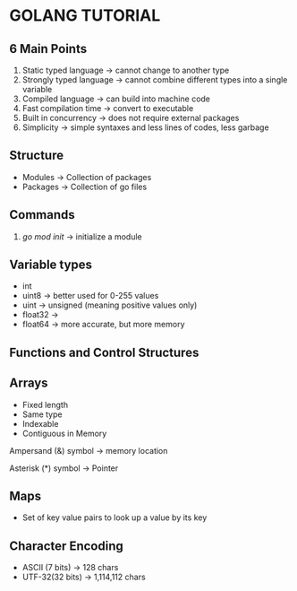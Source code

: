 # GOLANG TUTORIAL

## 6 Main Points

1. Static typed language -> cannot change to another type
2. Strongly typed language -> cannot combine different types into a single variable
3. Compiled language -> can build into machine code
4. Fast compilation time -> convert to executable
5. Built in concurrency -> does not require external packages
6. Simplicity -> simple syntaxes and less lines of codes, less garbage

## Structure

* Modules -> Collection of packages
* Packages -> Collection of go files

## Commands

1. *go mod init* -> initialize a module


## Variable types

* int
* uint8 -> better used for 0-255 values
* uint -> unsigned (meaning positive values only)
* float32 ->
* float64 -> more accurate, but more memory

## Functions and Control Structures

## Arrays

* Fixed length
* Same type
* Indexable
* Contiguous in Memory

Ampersand (&) symbol -> memory location

Asterisk (*) symbol -> Pointer

## Maps

* Set of key value pairs to look up a value by its key

## Character Encoding

* ASCII (7 bits) -> 128 chars
* UTF-32(32 bits) -> 1,114,112 chars
